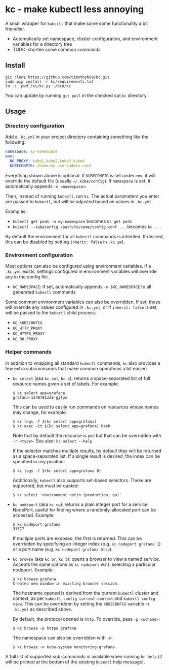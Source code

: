 kc - make kubectl less annoying
===============================

A small wrapper for `kubectl` that make some some functionality a bit
friendlier.

 * Automatically set namespace, cluster configuration, and environment variables
   for a directory tree
 * TODO: shorten some common commands

Install
-------

    git clone https://github.com/timothyb89/kc.git
    sudo pip install -r kc/requirements.txt
    ln -s `pwd`/kc/kc.py ~/bin/kc

You can update by running `git pull` in the checked out `kc` directory.

Usage
-----

### Directory configuration

Add a `.kc.yml` in your project directory containing something like the
following:

```yaml
namespace: my-namespace
env:
  NO_PROXY: kube1,kube2,kube3,kube4
  KUBECONFIG: /home/my_user/admin.conf
```

Everything shown above is optional. If `KUBECONFIG` is set under `env`, it will
override the default file (usually `~/.kube/config`). If `namespace` is set, it
automatically appends `-n <namespace>`.

Then, instead of running `kubectl`, run `kc`. The actual parameters you enter
are passed to `kubectl`, but will be adjusted based on values in `.kc.yml`.

Examples:
 * `kubectl get pods -n my-namespace` becomes `kc get pods`
 * `kubectl --kubeconfig /path/to/some/config.conf ...` becomes `kc ...`

By default the environment for all `kubectl` commands is inherited. If desired,
this can be disabled by setting `inherit: false` in `.kc.yml`.

### Environment configuration

Most options can also be configured using environment variables. If a `.kc.yml`
exists, settings configured in environment variables will override any in the
config file.

 * `KC_NAMESPACE`: if set, automatically appends `-n $KC_NAMESPACE` to all
   generated `kubectl` commands

Some common environment variables can also be overridden. If set, these will
override any values configured in `.kc.yml`, or if `inherit: false` is set, will
be passed to the `kubectl` child process:

 * `KC_KUBECONFIG`
 * `KC_HTTP_PROXY`
 * `KC_HTTPS_PROXY`
 * `KC_NO_PROXY`

### Helper commands

In addition to wrapping all standard `kubectl` commands, `kc` also provides a
few extra subcommands that make common operations a bit easier:

 * `kc select` (aka `kc sel`, `kc s`): returns a space-separated list of full
   resource names given a set of labels. For example:

   ```
   $ kc select app=grafana
   grafana-1548781338-gjlps
   ```

   This can be used to easily run commands on resources whose names may change,
   for example:

   ```
   $ kc logs -f $(kc select app=grafana)
   $ kc exec -it $(kc select app=grafana) bash
   ```

   Note that by default the resource is `pod` but that can be overridden with
   `-r <type>`. See also: `kc select --help`.

   If the selector matches multiple results, by default they will be returned as
   a space-separated list. If a single result is desired, the index can be
   specified in any position:

   ```
   $ kc logs -f $(kc select app=grafana 0)
   ```

   Additionally, `kubectl` also supports set-based selectors. These are
   supported, but must be quoted:

   ```
   $ kc select 'environment notin (production, qa)'
   ```

 * `kc nodeport` (aka `kc np`): returns a plain integer port for a service
   NodePort, useful for finding where a randomly-allocated port can be accessed.
   Example:

   ```
   $ kc nodeport grafana
   31577
   ```

   If multiple ports are exposed, the first is returned. This can be overridden
   by specifying an integer index (e.g. `kc nodeport grafana 1`) or a port name
   (e.g. `kc nodeport grafana http`).

 * `kc browse` (aka `kc br`, `kc b`): opens a browser to view a named service.
   Accepts the same options as `kc nodeport` w.r.t. selecting a particular
   nodeport. Example:

   ```
   $ kc browse grafana
   Created new window in existing browser session.
   ```

   The hostname opened is derived from the current `kubectl` cluster and
   context, as per `kubectl config current-context` and `kubectl config view`.
   This can be overridden by setting the `KUBECONFIG` variable in `.kc.yml` as
   described above.

   By default, the protocol opened is `http`. To override, pass `-p <scheme>`:

   ```
   $ kc browse -p https grafana
   ```

   The namespace can also be overridden with `-n`:

   ```
   $ kc browse -n kube-system monitoring-grafana
   ```

A full list of supported sub-commands is available when running `kc help` (it
will be printed at the bottom of the existing `kubectl` help message).
